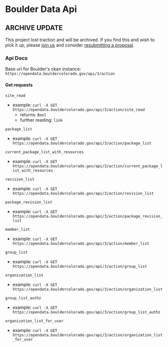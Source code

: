 # Boulder Data Api

## ARCHIVE UPDATE

This project lost traction and will be archived. If you find this and wish to pick it up, please [join us](http://www.codeforboulder.org/) and consider [resubmitting a proposal](http://www.codeforboulder.org/project-proposals).

### Api Docs
Base uri for Boulder's ckan instance: `https://opendata.bouldercolorado.gov/api/3/action`

#### Get requests

`site_read`
- example: `curl -X GET https://opendata.bouldercolorado.gov/api/3/action/site_read`
  - returns: `Bool`
  - further reading: `link`

`package_list`
- example: `curl -X GET https://opendata.bouldercolorado.gov/api/3/action/package_list`

`current_package_list_with_resources`
- example: `curl -X GET https://opendata.bouldercolorado.gov/api/3/action/current_package_list_with_resources`

`revision_list`
- example: `curl -X GET https://opendata.bouldercolorado.gov/api/3/action/revision_list`

`package_revision_list`
- example: `curl -X GET https://opendata.bouldercolorado.gov/api/3/action/package_revision_list`

`member_list`
- example: `curl -X GET https://opendata.bouldercolorado.gov/api/3/action/member_list`

`group_list`
- example: `curl -X GET https://opendata.bouldercolorado.gov/api/3/action/group_list`

`organization_list`
- example: `curl -X GET https://opendata.bouldercolorado.gov/api/3/action/organization_list`

`group_list_authz`
- example: `curl -X GET https://opendata.bouldercolorado.gov/api/3/action/group_list_authz`

`organization_list_for_user`
- example: `curl -X GET https://opendata.bouldercolorado.gov/api/3/action/organization_list_for_user`

